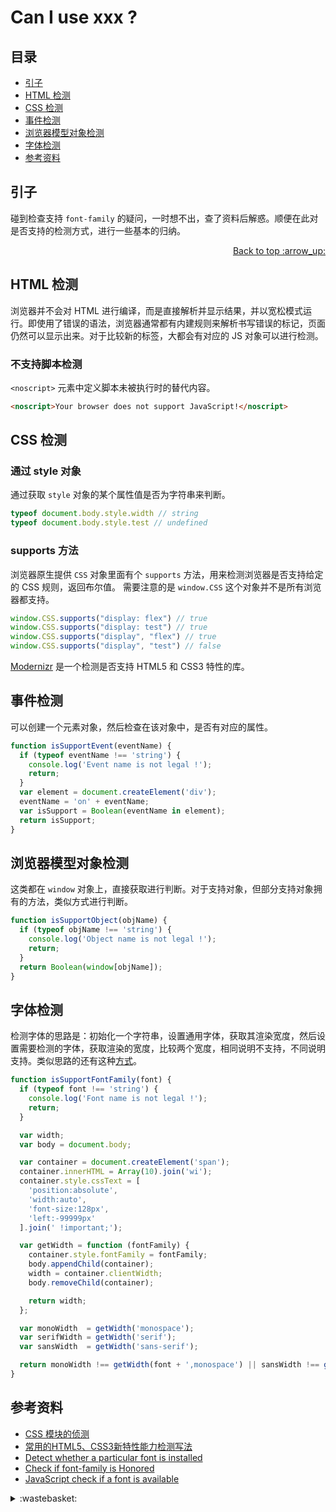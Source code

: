 # Can I use xxx ?
## <a name="index"></a> 目录
- [引子](#start)
- [HTML 检测](#html)
- [CSS 检测](#css)
- [事件检测](#event)
- [浏览器模型对象检测](#object)
- [字体检测](#font)
- [参考资料](#reference)


## <a name="start"></a> 引子
碰到检查支持 `font-family` 的疑问，一时想不出，查了资料后解惑。顺便在此对是否支持的检测方式，进行一些基本的归纳。

<div align="right"><a href="#index">Back to top :arrow_up:</a></div>

## <a name="html"></a> HTML 检测
浏览器并不会对 HTML 进行编译，而是直接解析并显示结果，并以宽松模式运行。即使用了错误的语法，浏览器通常都有内建规则来解析书写错误的标记，页面仍然可以显示出来。对于比较新的标签，大都会有对应的 JS 对象可以进行检测。
### 不支持脚本检测
`<noscript>` 元素中定义脚本未被执行时的替代内容。
```html
<noscript>Your browser does not support JavaScript!</noscript>
```

## <a name="css"></a> CSS 检测
### 通过 style 对象
通过获取 `style` 对象的某个属性值是否为字符串来判断。
```js
typeof document.body.style.width // string
typeof document.body.style.test // undefined
```

### supports 方法
浏览器原生提供 `CSS` 对象里面有个 `supports` 方法，用来检测浏览器是否支持给定的 CSS 规则，返回布尔值。
需要注意的是 `window.CSS` 这个对象并不是所有浏览器都支持。
```js
window.CSS.supports("display: flex") // true
window.CSS.supports("display: test") // true
window.CSS.supports("display", "flex") // true
window.CSS.supports("display", "test") // false
```


[Modernizr][url-github-modernizr] 是一个检测是否支持 HTML5 和 CSS3 特性的库。

## <a name="event"></a> 事件检测
可以创建一个元素对象，然后检查在该对象中，是否有对应的属性。

```js
function isSupportEvent(eventName) {
  if (typeof eventName !== 'string') {
    console.log('Event name is not legal !');
    return;
  }
  var element = document.createElement('div');
  eventName = 'on' + eventName;
  var isSupport = Boolean(eventName in element);
  return isSupport;
}
```

## <a name="object"></a> 浏览器模型对象检测
这类都在 `window` 对象上，直接获取进行判断。对于支持对象，但部分支持对象拥有的方法，类似方式进行判断。

```js
function isSupportObject(objName) {
  if (typeof objName !== 'string') {
    console.log('Object name is not legal !');
    return;
  }
  return Boolean(window[objName]);
}
```

## <a name="font"></a> 字体检测
检测字体的思路是：初始化一个字符串，设置通用字体，获取其渲染宽度，然后设置需要检测的字体，获取渲染的宽度，比较两个宽度，相同说明不支持，不同说明支持。类似思路的还有这种[方式][url-article4]。
```js
function isSupportFontFamily(font) {
  if (typeof font !== 'string') {
    console.log('Font name is not legal !');
    return;
  }

  var width;
  var body = document.body;

  var container = document.createElement('span');
  container.innerHTML = Array(10).join('wi');
  container.style.cssText = [
    'position:absolute',
    'width:auto',
    'font-size:128px',
    'left:-99999px'
  ].join(' !important;');

  var getWidth = function (fontFamily) {
    container.style.fontFamily = fontFamily;
    body.appendChild(container);
    width = container.clientWidth;
    body.removeChild(container);

    return width;
  };

  var monoWidth  = getWidth('monospace');
  var serifWidth = getWidth('serif');
  var sansWidth  = getWidth('sans-serif');

  return monoWidth !== getWidth(font + ',monospace') || sansWidth !== getWidth(font + ',sans-serif') || serifWidth !== getWidth(font + ',serif');
}
```


## <a name="reference"></a> 参考资料
- [CSS 模块的侦测][url-wangdoc-css]
- [常用的HTML5、CSS3新特性能力检测写法][url-article1]
- [Detect whether a particular font is installed][url-stackoverflow]
- [Check if font-family is Honored][url-article2]
- [JavaScript check if a font is available][url-article3]


[url-base]:https://xxholic.github.io/segment

[url-mdn-noscript]:https://developer.mozilla.org/zh-CN/docs/Web/HTML/Element/noscript
[url-wangdoc-css]:https://wangdoc.com/javascript/dom/css.html#css-模块的侦测
[url-mdn-css-supports]:https://developer.mozilla.org/zh-CN/docs/Web/API/CSS/supports


[url-article1]:https://www.cnblogs.com/lvdabao/p/HTML5_CSS3_detection.html?utm_source=caibaojian.com
[url-article2]:https://css-tricks.com/snippets/javascript/check-font-family-honored/
[url-article3]:https://www.samclarke.com/javascript-is-font-available/
[url-article4]:https://www.zhangxinxu.com/wordpress/2018/02/js-detect-suppot-font-family/
[url-stackoverflow]:https://stackoverflow.com/questions/2881645/detect-whether-a-particular-font-is-installed
[url-github-modernizr]:https://github.com/Modernizr/Modernizr


<details>
<summary>:wastebasket:</summary>

东方瞎扯来也！

最近在看《安徒生童话》，发现里面有些情节意外的惊悚呢！比如《玫瑰花精》里面有这样的描写：
> 她用泥土和叶子把尸体重新埋好，然后把头颅带回家。

我滴乖乖，估计用爱发电真不是吹的，拿着喜欢人的脑袋带回家，还有就是怎么把头颅弄下来的呢？


</details>